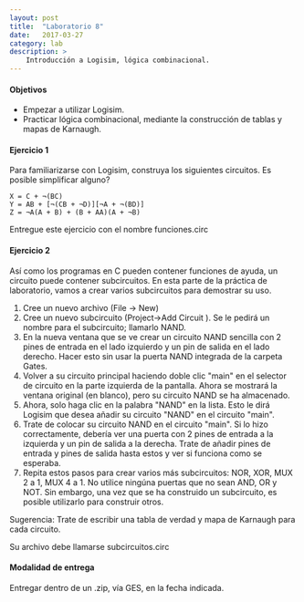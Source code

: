 ```yaml
---
layout: post
title:  "Laboratorio 8"
date:   2017-03-27
category: lab
description: >
    Introducción a Logisim, lógica combinacional.
---
```


#### Objetivos
* Empezar a utilizar Logisim.
* Practicar lógica combinacional, mediante la construcción de tablas y mapas de Karnaugh.

#### Ejercicio 1
Para familiarizarse con Logisim, construya los siguientes circuitos. Es posible simplificar alguno?
```
X = C + ¬(BC)
Y = AB + [¬(CB + ¬D)][¬A + ¬(BD)]
Z = ¬A(A + B) + (B + AA)(A + ¬B)
```
Entregue este ejercicio con el nombre funciones.circ

#### Ejercicio 2

Así como los programas en C pueden contener funciones de ayuda, un circuito puede contener subcircuitos. En esta parte de la práctica de laboratorio, vamos a crear varios subcircuitos para demostrar su uso.

1. Cree un nuevo archivo (File -> New)
2. Cree un nuevo subcircuito (Project->Add Circuit ). Se le pedirá un nombre para el subcircuito; llamarlo NAND.
3. En la nueva ventana que se ve crear un circuito NAND sencilla con 2 pines de entrada en el lado izquierdo y un pin de salida en el lado derecho. Hacer esto sin usar la puerta NAND integrada de la carpeta Gates.
4. Volver a su circuito principal haciendo doble clic "main" en el selector de circuito en la parte izquierda de la pantalla. Ahora se mostrará la ventana original (en blanco), pero su circuito NAND se ha almacenado.
5. Ahora, solo haga clic en la palabra "NAND" en la lista. Esto le dirá Logisim que desea añadir su circuito "NAND" en el circuito "main".
6. Trate de colocar su circuito NAND en el circuito "main". Si lo hizo correctamente, debería ver una puerta con 2 pines de entrada a la izquierda y un pin de salida a la derecha. Trate de añadir pines de entrada y pines de salida hasta estos y ver si funciona como se esperaba.
7. Repita estos pasos para crear varios más subcircuitos: NOR, XOR, MUX 2 a 1, MUX 4 a 1. No utilice ningúna puertas que no sean AND, OR y NOT. Sin embargo, una vez que se ha construido un subcircuito, es posible utilizarlo para construir otros.

Sugerencia: Trate de escribir una tabla de verdad y mapa de Karnaugh para cada circuito.

Su archivo debe llamarse subcircuitos.circ

#### Modalidad de entrega
Entregar dentro de un .zip, vía GES, en la fecha indicada.
